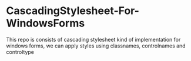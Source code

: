 # CascadingStylesheet-For-WindowsForms
This repo is consists of cascading stylesheet kind of implementation for windows forms, we can apply styles using classnames, controlnames and controltype
